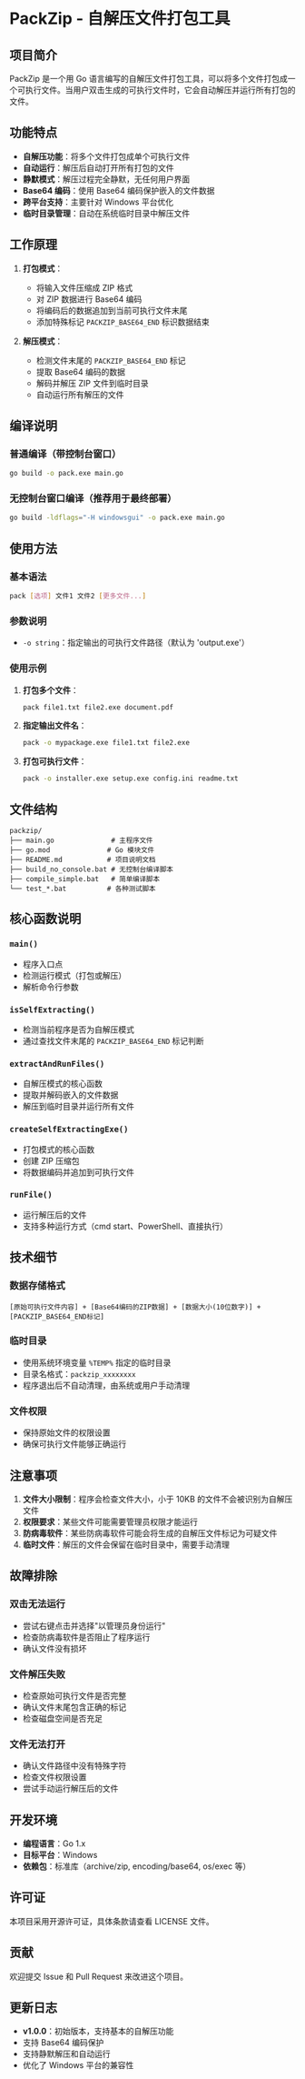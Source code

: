 # PackZip - 自解压文件打包工具

## 项目简介

PackZip 是一个用 Go 语言编写的自解压文件打包工具，可以将多个文件打包成一个可执行文件。当用户双击生成的可执行文件时，它会自动解压并运行所有打包的文件。

## 功能特点

- **自解压功能**：将多个文件打包成单个可执行文件
- **自动运行**：解压后自动打开所有打包的文件
- **静默模式**：解压过程完全静默，无任何用户界面
- **Base64 编码**：使用 Base64 编码保护嵌入的文件数据
- **跨平台支持**：主要针对 Windows 平台优化
- **临时目录管理**：自动在系统临时目录中解压文件

## 工作原理

1. **打包模式**：
   - 将输入文件压缩成 ZIP 格式
   - 对 ZIP 数据进行 Base64 编码
   - 将编码后的数据追加到当前可执行文件末尾
   - 添加特殊标记 `PACKZIP_BASE64_END` 标识数据结束

2. **解压模式**：
   - 检测文件末尾的 `PACKZIP_BASE64_END` 标记
   - 提取 Base64 编码的数据
   - 解码并解压 ZIP 文件到临时目录
   - 自动运行所有解压的文件

## 编译说明

### 普通编译（带控制台窗口）
```bash
go build -o pack.exe main.go
```

### 无控制台窗口编译（推荐用于最终部署）
```bash
go build -ldflags="-H windowsgui" -o pack.exe main.go
```

## 使用方法

### 基本语法
```bash
pack [选项] 文件1 文件2 [更多文件...]
```

### 参数说明
- `-o string`：指定输出的可执行文件路径（默认为 'output.exe'）

### 使用示例

1. **打包多个文件**：
   ```bash
   pack file1.txt file2.exe document.pdf
   ```

2. **指定输出文件名**：
   ```bash
   pack -o mypackage.exe file1.txt file2.exe
   ```

3. **打包可执行文件**：
   ```bash
   pack -o installer.exe setup.exe config.ini readme.txt
   ```

## 文件结构

```
packzip/
├── main.go              # 主程序文件
├── go.mod              # Go 模块文件
├── README.md           # 项目说明文档
├── build_no_console.bat # 无控制台编译脚本
├── compile_simple.bat   # 简单编译脚本
└── test_*.bat          # 各种测试脚本
```

## 核心函数说明

### `main()`
- 程序入口点
- 检测运行模式（打包或解压）
- 解析命令行参数

### `isSelfExtracting()`
- 检测当前程序是否为自解压模式
- 通过查找文件末尾的 `PACKZIP_BASE64_END` 标记判断

### `extractAndRunFiles()`
- 自解压模式的核心函数
- 提取并解码嵌入的文件数据
- 解压到临时目录并运行所有文件

### `createSelfExtractingExe()`
- 打包模式的核心函数
- 创建 ZIP 压缩包
- 将数据编码并追加到可执行文件

### `runFile()`
- 运行解压后的文件
- 支持多种运行方式（cmd start、PowerShell、直接执行）

## 技术细节

### 数据存储格式
```
[原始可执行文件内容] + [Base64编码的ZIP数据] + [数据大小(10位数字)] + [PACKZIP_BASE64_END标记]
```

### 临时目录
- 使用系统环境变量 `%TEMP%` 指定的临时目录
- 目录名格式：`packzip_xxxxxxxx`
- 程序退出后不自动清理，由系统或用户手动清理

### 文件权限
- 保持原始文件的权限设置
- 确保可执行文件能够正确运行

## 注意事项

1. **文件大小限制**：程序会检查文件大小，小于 10KB 的文件不会被识别为自解压文件
2. **权限要求**：某些文件可能需要管理员权限才能运行
3. **防病毒软件**：某些防病毒软件可能会将生成的自解压文件标记为可疑文件
4. **临时文件**：解压的文件会保留在临时目录中，需要手动清理

## 故障排除

### 双击无法运行
- 尝试右键点击并选择"以管理员身份运行"
- 检查防病毒软件是否阻止了程序运行
- 确认文件没有损坏

### 文件解压失败
- 检查原始可执行文件是否完整
- 确认文件末尾包含正确的标记
- 检查磁盘空间是否充足

### 文件无法打开
- 确认文件路径中没有特殊字符
- 检查文件权限设置
- 尝试手动运行解压后的文件

## 开发环境

- **编程语言**：Go 1.x
- **目标平台**：Windows
- **依赖包**：标准库（archive/zip, encoding/base64, os/exec 等）

## 许可证

本项目采用开源许可证，具体条款请查看 LICENSE 文件。

## 贡献

欢迎提交 Issue 和 Pull Request 来改进这个项目。

## 更新日志

- **v1.0.0**：初始版本，支持基本的自解压功能
- 支持 Base64 编码保护
- 支持静默解压和自动运行
- 优化了 Windows 平台的兼容性
